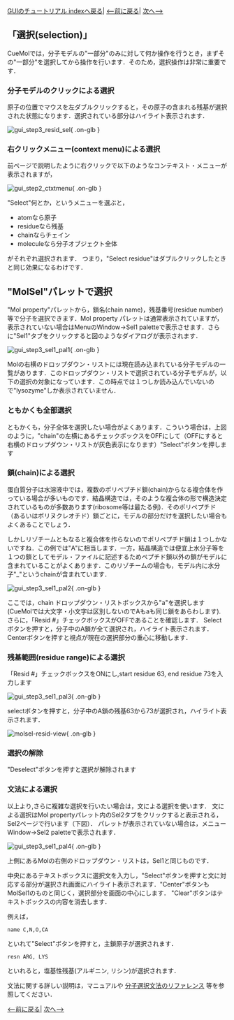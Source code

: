 [GUIのチュートリアル indexへ戻る](../../../Documents/GUIのチュートリアル/)|
[&lt;--前に戻る](../../../Documents/GUIのチュートリアル/Step2)|
[次へ--&gt;](../../../Documents/GUIのチュートリアル/Step4)



## 「選択(selection)」
CueMolでは，分子モデルの"一部分"のみに対して何か操作を行うとき，まずその"一部分"を選択してから操作を行います．そのため，選択操作は非常に重要です． 

### 分子モデルのクリックによる選択
原子の位置でマウスを左ダブルクリックすると，その原子の含まれる残基が選択された状態になります．選択されている部分はハイライト表示されます．

![gui_step3_resid_sel](../../../assets/images/Documents/GUIのチュートリアル/Step3/gui_step3_resid_sel.png){ .on-glb }

### 右クリックメニュー(context menu)による選択
前ページで説明したように右クリックで以下のようなコンテキスト・メニューが
表示されますが，

![gui_step2_ctxtmenu](../../../assets/images/Documents/GUIのチュートリアル/Step3/gui_step2_ctxtmenu.png){ .on-glb }

"Select"何とか，というメニューを選ぶと，
*  atomなら原子
*  residueなら残基
*  chainならチェイン
*  moleculeなら分子オブジェクト全体

がそれぞれ選択されます．
つまり，"Select residue"はダブルクリックしたときと同じ効果になるわけです．

## "MolSel"パレットで選択
"Mol property"パレットから，鎖名(chain name)，残基番号(residue number)等で分子を選択できます．Mol property パレットは通常表示されていますが，表示されていない場合はMenuのWindow→Sel1 paletteで表示させます．さらに"Sel1"タブをクリックすると図のようなダイアログが表示されます．

![gui_step3_sel1_pal1](../../../assets/images/Documents/GUIのチュートリアル/Step3/gui_step3_sel1_pal1.png){ .on-glb }


Molの右横のドロップダウン・リストには現在読み込まれている分子モデルの一覧があります．このドロップダウン・リストで選択されている分子モデルが，以下の選択の対象になっています．この時点では１つしか読み込んでいないので"lysozyme"しか表示されていません．

### ともかくも全部選択
ともかくも，分子全体を選択したい場合がよくあります．こういう場合は，上図のように，"chain"の左横にあるチェックボックスをOFFにして（OFFにすると右横のドロップダウン・リストが灰色表示になります）"Select"ボタンを押します

### 鎖(chain)による選択
蛋白質分子は水溶液中では，複数のポリペプチド鎖(chain)からなる複合体を作っている場合が多いものです．結晶構造では，そのような複合体の形で構造決定されているものが多数あります(ribosome等は最たる例)．そのポリペプチド（あるいはポリヌクレオチド）鎖ごとに，モデルの部分だけを選択したい場合もよくあることでしょう．

しかしリゾチームともなると複合体を作らないのでポリペプチド鎖は１つしかないですね．この例では"A"に相当します．一方，結晶構造では便宜上水分子等を１つの鎖としてモデル・ファイルに記述するためペプチド鎖以外の鎖がモデルに含まれていることがよくあります．このリゾチームの場合も，モデル内に水分子"_"というchainが含まれています．

![gui_step3_sel1_pal2](../../../assets/images/Documents/GUIのチュートリアル/Step3/gui_step3_sel1_pal2.png){ .on-glb }

ここでは，chain ドロップダウン・リストボックスから"a"を選択します(CueMolでは大文字・小文字は区別しないのでAもaも同じ鎖をあらわします). 
さらに，「Resid #」チェックボックスがOFFであることを確認します．
Selectボタンを押すと，分子中のA鎖が全て選択され，ハイライト表示されます． Centerボタンを押すと視点が現在の選択部分の重心に移動します．

### 残基範囲(residue range)による選択
「Resid #」チェックボックスをONにし,start residue 63, end residue 73を入力します

![gui_step3_sel1_pal3](../../../assets/images/Documents/GUIのチュートリアル/Step3/gui_step3_sel1_pal3.png){ .on-glb }

selectボタンを押すと，分子中のA鎖の残基63から73が選択され，ハイライト表示されます．

![molsel-resid-view](../../../assets/images/Documents/GUIのチュートリアル/Step3/molsel-resid-view.jpg){ .on-glb }



### 選択の解除
"Deselect"ボタンを押すと選択が解除されます

### 文法による選択
以上より,さらに複雑な選択を行いたい場合は，文による選択を使います．
文による選択はMol propertyパレット内のSel2タブをクリックすると表示される，Sel2ページで行います（下図）．
パレットが表示されていない場合は，メニューWindow-&gt;Sel2 paletteで表示されます．

![gui_step3_sel1_pal4](../../../assets/images/Documents/GUIのチュートリアル/Step3/gui_step3_sel1_pal4.png){ .on-glb }

上側にあるMolの右側のドロップダウン・リストは，Sel1と同じものです．

中央にあるテキストボックスに選択文を入力し，"Select"ボタンを押すと文に対応する部分が選択され画面にハイライト表示されます．"Center"ボタンもMolSel1のものと同じく，選択部分を画面の中心にします． "Clear"ボタンはテキストボックスの内容を消去します．

例えば，
```
name C,N,O,CA
```
といれて"Select"ボタンを押すと，主鎖原子が選択されます．
```
resn ARG, LYS
```
といれると，塩基性残基(アルギニン, リシン)が選択されます．

文法に関する詳しい説明は，マニュアルや
[分子選択文法のリファレンス](../../../Documents/MolSelSyntax)
等を参照してください．

[&lt;--前に戻る](../../../Documents/GUIのチュートリアル/Step2)|
[次へ--&gt;](../../../Documents/GUIのチュートリアル/Step4)